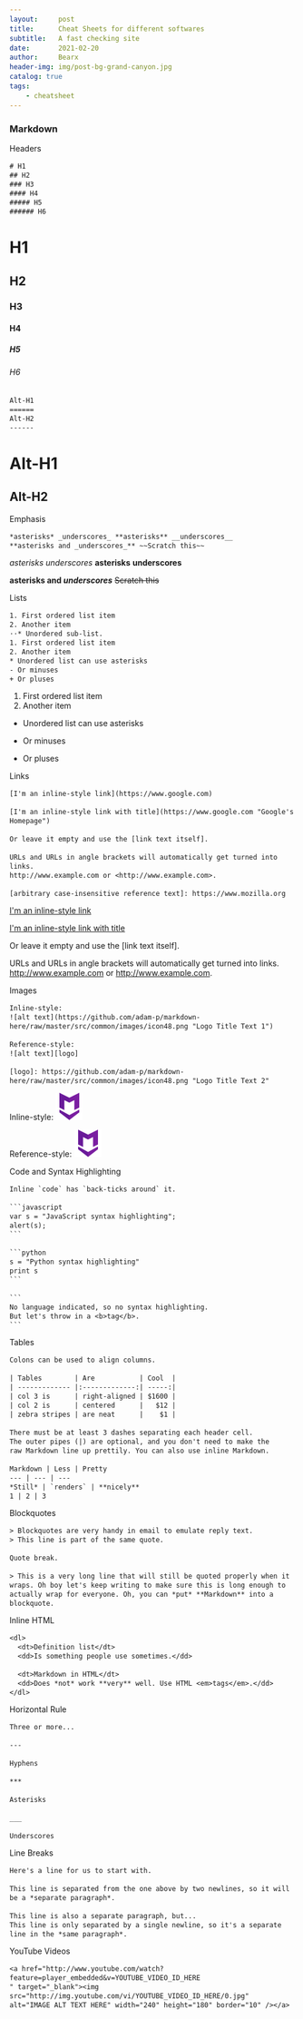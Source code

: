 ```yaml
---
layout:     post
title:      Cheat Sheets for different softwares
subtitle:   A fast checking site
date:       2021-02-20
author:     Bearx
header-img: img/post-bg-grand-canyon.jpg
catalog: true
tags:
    - cheatsheet
---
```


### Markdown

Headers

```
# H1
## H2
### H3
#### H4
##### H5
###### H6
```

# H1
## H2
### H3
#### H4
##### H5
###### H6

```
Alt-H1
======
Alt-H2
------
```

Alt-H1
======

Alt-H2
------

Emphasis
```
*asterisks* _underscores_ **asterisks** __underscores__
**asterisks and _underscores_** ~~Scratch this~~
```
*asterisks* _underscores_ **asterisks** __underscores__

**asterisks and _underscores_** ~~Scratch this~~

Lists
```
1. First ordered list item
2. Another item
⋅⋅* Unordered sub-list. 
1. First ordered list item
2. Another item
* Unordered list can use asterisks
- Or minuses
+ Or pluses
```
1. First ordered list item
2. Another item
* Unordered list can use asterisks
- Or minuses
+ Or pluses

Links
```
[I'm an inline-style link](https://www.google.com)

[I'm an inline-style link with title](https://www.google.com "Google's Homepage")

Or leave it empty and use the [link text itself].

URLs and URLs in angle brackets will automatically get turned into links. 
http://www.example.com or <http://www.example.com>.

[arbitrary case-insensitive reference text]: https://www.mozilla.org
```
[I'm an inline-style link](https://www.google.com)

[I'm an inline-style link with title](https://www.google.com "Google's Homepage")

Or leave it empty and use the [link text itself].

URLs and URLs in angle brackets will automatically get turned into links. 
http://www.example.com or <http://www.example.com>.

[arbitrary case-insensitive reference text]: https://www.mozilla.org

Images
```
Inline-style:
![alt text](https://github.com/adam-p/markdown-here/raw/master/src/common/images/icon48.png "Logo Title Text 1")

Reference-style:
![alt text][logo]

[logo]: https://github.com/adam-p/markdown-here/raw/master/src/common/images/icon48.png "Logo Title Text 2"
```
Inline-style:
![alt text](https://github.com/adam-p/markdown-here/raw/master/src/common/images/icon48.png "Logo Title Text 1")

Reference-style:
![alt text][logo]

[logo]: https://github.com/adam-p/markdown-here/raw/master/src/common/images/icon48.png "Logo Title Text 2"

Code and Syntax Highlighting
````
Inline `code` has `back-ticks around` it.

```javascript
var s = "JavaScript syntax highlighting";
alert(s);
```
 
```python
s = "Python syntax highlighting"
print s
```
 
```
No language indicated, so no syntax highlighting. 
But let's throw in a <b>tag</b>.
```
````

Tables
```
Colons can be used to align columns.

| Tables        | Are           | Cool  |
| ------------- |:-------------:| -----:|
| col 3 is      | right-aligned | $1600 |
| col 2 is      | centered      |   $12 |
| zebra stripes | are neat      |    $1 |

There must be at least 3 dashes separating each header cell.
The outer pipes (|) are optional, and you don't need to make the 
raw Markdown line up prettily. You can also use inline Markdown.

Markdown | Less | Pretty
--- | --- | ---
*Still* | `renders` | **nicely**
1 | 2 | 3
```

Blockquotes
```
> Blockquotes are very handy in email to emulate reply text.
> This line is part of the same quote.

Quote break.

> This is a very long line that will still be quoted properly when it wraps. Oh boy let's keep writing to make sure this is long enough to actually wrap for everyone. Oh, you can *put* **Markdown** into a blockquote. 
```

Inline HTML
```
<dl>
  <dt>Definition list</dt>
  <dd>Is something people use sometimes.</dd>

  <dt>Markdown in HTML</dt>
  <dd>Does *not* work **very** well. Use HTML <em>tags</em>.</dd>
</dl>
```

Horizontal Rule
```
Three or more...

---

Hyphens

***

Asterisks

___

Underscores
```

Line Breaks
```
Here's a line for us to start with.

This line is separated from the one above by two newlines, so it will be a *separate paragraph*.

This line is also a separate paragraph, but...
This line is only separated by a single newline, so it's a separate line in the *same paragraph*.
```

YouTube Videos
```
<a href="http://www.youtube.com/watch?feature=player_embedded&v=YOUTUBE_VIDEO_ID_HERE
" target="_blank"><img src="http://img.youtube.com/vi/YOUTUBE_VIDEO_ID_HERE/0.jpg" 
alt="IMAGE ALT TEXT HERE" width="240" height="180" border="10" /></a>
```
 

